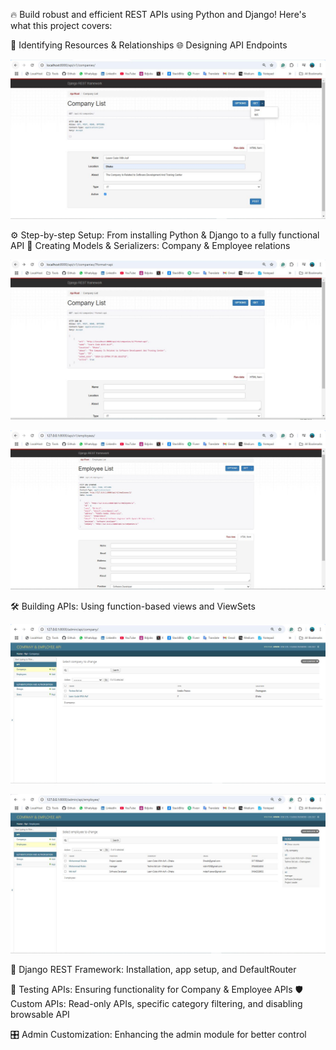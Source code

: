 🔥 Build robust and efficient REST APIs using Python and Django! Here's what this project covers:

📌 Identifying Resources & Relationships
🌐 Designing API Endpoints 
<p align="center">
  <img src="companyapi/Project Preview/Company List.JPG" alt="MasterHead">
</p>

⚙️ Step-by-step Setup: From installing Python & Django to a fully functional API
🎯 Creating Models & Serializers: Company & Employee relations

<p align="center">
  <img src="companyapi/Project Preview/api format.JPG
" alt="MasterHead">
</p>
<p align="center">
  <img src="companyapi/Project Preview/employee.JPG" alt="MasterHead">
</p>


🛠️ Building APIs: Using function-based views and ViewSets
<p align="center">
  <img src="companyapi/Project Preview/admin company site.JPG" alt="MasterHead">
</p>
<p align="center">
  <img src="companyapi/Project Preview/admin employee site.JPG" alt="MasterHead">
</p>

🚀 Django REST Framework: Installation, app setup, and DefaultRouter


🧪 Testing APIs: Ensuring functionality for Company & Employee APIs
🛡️ Custom APIs: Read-only APIs, specific category filtering, and disabling browsable API


🎛️ Admin Customization: Enhancing the admin module for better control

